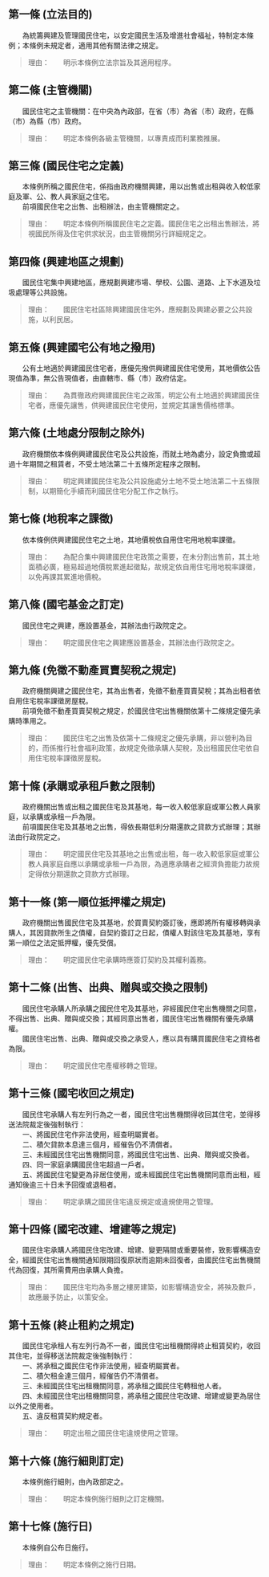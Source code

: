 第一條 (立法目的)
-----------------
　　為統籌興建及管理國民住宅，以安定國民生活及增進社會福祉，特制定本條例；本條例未規定者，適用其他有關法律之規定。  
> 理由：　　明示本條例立法宗旨及其適用程序。



第二條 (主管機關)
-----------------
　　國民住宅之主管機關：在中央為內政部，在省（市）為省（市）政府，在縣（市）為縣（市）政府。  
> 理由：　　明定本條例各級主管機關，以專責成而利業務推展。



第三條 (國民住宅之定義)
-----------------------
　　本條例所稱之國民住宅，係指由政府機關興建，用以出售或出租與收入較低家庭及軍、公、教人員家庭之住宅。  
　　前項國民住宅之出售、出租辦法，由主管機關定之。  
> 理由：　　明定本條例所稱國民住宅之定義。國民住宅之出租出售辦法，將視國民所得及住宅供求狀況，由主管機關另行詳細規定之。



第四條 (興建地區之規劃)
-----------------------
　　國民住宅集中興建地區，應規劃興建市場、學校、公園、道路、上下水道及垃圾處理等公共設施。  
> 理由：　　國民住宅社區除興建國民住宅外，應規劃及興建必要之公共設施，以利民居。



第五條 (興建國宅公有地之撥用)
-----------------------------
　　公有土地適於興建國民住宅者，應優先撥供興建國民住宅使用，其地價依公告現值為準，無公告現值者，由直轄市、縣（市）政府估定。  
> 理由：　　為貫徹政府興建國民住宅之政策，明定公有土地適於興建國民住宅者，應優先讓售，供興建國民住宅使用，並規定其讓售價格標準。



第六條 (土地處分限制之除外)
---------------------------
　　政府機關依本條例興建國民住宅及公共設施，而就土地為處分，設定負擔或超過十年期間之租賃者，不受土地法第二十五條所定程序之限制。  
> 理由：　　明定興建國民住宅及公共設施處分土地不受土地法第二十五條限制，以期簡化手續而利國民住宅分配工作之執行。



第七條 (地稅率之課徵)
---------------------
　　依本條例供興建國民住宅之土地，其地價稅依自用住宅用地稅率課徵。  
> 理由：　　為配合集中興建國民住宅政策之需要，在未分割出售前，其土地面積必廣，極易超過地價稅累進起徵點，故規定依自用住宅用地稅率課徵，以免再課其累進地價稅。



第八條 (國宅基金之訂定)
-----------------------
　　國民住宅之興建，應設置基金，其辦法由行政院定之。  
> 理由：　　明定國民住宅之興建應設置基金，其辦法由行政院定之。



第九條 (免徵不動產買賣契稅之規定)
---------------------------------
　　政府機關興建之國民住宅，其為出售者，免徵不動產買賣契稅；其為出租者依自用住宅稅率課徵房屋稅。  
　　前項免徵不動產買賣契稅之規定，於國民住宅出售機關依第十二條規定優先承購時準用之。  
> 理由：　　國民住宅之出售及依第十二條規定之優先承購，非以營利為目的，而係推行社會福利政策，故規定免徵承購人契稅，及出租國民住宅依自用住宅稅率課徵房屋稅。



第十條 (承購或承租戶數之限制)
-----------------------------
　　政府機關出售或出租之國民住宅及其基地，每一收入較低家庭或軍公教人員家庭，以承購或承租一戶為限。  
　　前項國民住宅及其基地之出售，得依長期低利分期還款之貸款方式辦理；其辦法由行政院定之。  
> 理由：　　明定國民住宅及其基地之出售或出租，每一收入較低家庭或軍公教人員家庭自應以承購或承租一戶為限，為適應承購者之經濟負擔能力故規定得依分期還款之貸款方式辦理。



第十一條 (第一順位抵押權之規定)
-------------------------------
　　政府機關出售國民住宅及其基地，於買賣契約簽訂後，應即將所有權移轉與承購人，其因貸款所生之債權，自契約簽訂之日起，債權人對該住宅及其基地，享有第一順位之法定抵押權，優先受償。  
> 理由：　　明定國民住宅承購時應簽訂契約及其權利義務。



第十二條 (出售、出典、贈與或交換之限制)
---------------------------------------
　　國民住宅承購人所承購之國民住宅及其基地，非經國民住宅出售機關之同意，不得出售、出典、贈與或交換；其經同意出售者，國民住宅出售機關有優先承購權。  
　　國民住宅出售、出典、贈與或交換之承受人，應以具有購買國民住宅之資格者為限。  
> 理由：　　明定國民住宅產權移轉之管理。



第十三條 (國宅收回之規定)
-------------------------
　　國民住宅承購人有左列行為之一者，國民住宅出售機關得收回其住宅，並得移送法院裁定後強制執行：  
　　一、將國民住宅作非法使用，經查明屬實者。  
　　二、積欠貸款本息達三個月，經催告仍不清償者。  
　　三、未經國民住宅出售機關同意，將國民住宅出售、出典、贈與或交換者。  
　　四、同一家庭承購國民住宅超過一戶者。  
　　五、將國民住宅變更為非居住使用，或未經國民住宅出售機關同意而出租，經通知後逾三十日未予回復或退租者。  
> 理由：　　明定承購之國民住宅違反規定或違規使用之管理。



第十四條 (國宅改建、增建等之規定)
---------------------------------
　　國民住宅承購人將國民住宅改建、增建、變更隔間或重要裝修，致影響構造安全，經國民住宅出售機關通知限期回復原狀而逾期未回復者，由國民住宅出售機關代為回復，其所需費用由承購人負擔。  
> 理由：　　國民住宅均為多層之樓房建築，如影響構造安全，將殃及數戶，故應嚴予防止，以策安全。



第十五條 (終止租約之規定)
-------------------------
　　國民住宅承租人有左列行為不一者，國民住宅出租機關得終止租賃契約，收回其住宅，並得移送法院裁定後強制執行：  
　　一、將承租之國民住宅作非法使用，經查明屬實者。  
　　二、積欠租金達三個月，經催告仍不清償者。  
　　三、未經國民住宅出租機關同意，將承租之國民住宅轉租他人者。  
　　四、未經國民住宅出租機關同意，將承租之國民住宅改建、增建或變更為居住以外之使用者。  
　　五、違反租賃契約規定者。  
> 理由：　　明定出租之國民住宅違規使用之管理。



第十六條 (施行細則訂定)
-----------------------
　　本條例施行細則，由內政部定之。  
> 理由：　　明定本條例施行細則之訂定機關。



第十七條 (施行日)
-----------------
　　本條例自公布日施行。  
> 理由：　　明定本條例之施行日期。